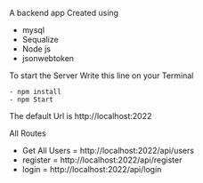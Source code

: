 A backend app Created using
- mysql
- Sequalize
- Node js
- jsonwebtoken

To start the Server Write this line on your Terminal

    - npm install
    - npm Start

The default Url is http://localhost:2022

All Routes

- Get All Users = http://localhost:2022/api/users
- register = http://localhost:2022/api/register
- login = http://localhost:2022/api/login
